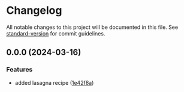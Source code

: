 # Changelog

All notable changes to this project will be documented in this file. See [standard-version](https://github.com/conventional-changelog/standard-version) for commit guidelines.

## 0.0.0 (2024-03-16)


### Features

* added lasagna recipe ([1e42f8a](https://github.com/Wisdawms/odin-recipes/commit/1e42f8a0b9866468d6ee9f44c25a786acbd307c4))